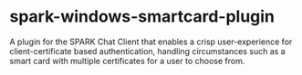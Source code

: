 # spark-windows-smartcard-plugin
A plugin for the SPARK Chat Client that enables a crisp user-experience for client-certificate based authentication, handling circumstances such as a smart card with multiple certificates for a user to choose from.
